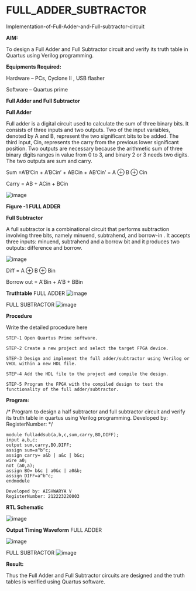 # FULL_ADDER_SUBTRACTOR

Implementation-of-Full-Adder-and-Full-subtractor-circuit

**AIM:**

To design a Full Adder and Full Subtractor circuit and verify its truth table in Quartus using Verilog programming.

**Equipments Required:**

Hardware – PCs, Cyclone II , USB flasher

Software – Quartus prime

**Full Adder and Full Subtractor**

**Full Adder**

Full adder is a digital circuit used to calculate the sum of three binary bits. It consists of three inputs and two outputs. Two of the input variables, denoted by A and B, represent the two significant bits to be added. The third input, Cin, represents the carry from the previous lower significant position. Two outputs are necessary because the arithmetic sum of three binary digits ranges in value from 0 to 3, and binary 2 or 3 needs two digits. The two outputs are sum and carry.

Sum =A’B’Cin + A’BCin’ + ABCin + AB’Cin’ = A ⊕ B ⊕ Cin 

Carry = AB + ACin + BCin

![image](https://github.com/naavaneetha/FULL_ADDER_SUBTRACTOR/assets/154305477/0f30ba51-5ffb-4198-845f-18e054f675e7)

**Figure -1 FULL ADDER**

**Full Subtractor**

A full subtractor is a combinational circuit that performs subtraction involving three bits, namely minuend, subtrahend, and borrow-in . It accepts three inputs: minuend, subtrahend and a borrow bit and it produces two outputs: difference and borrow.

![image](https://github.com/naavaneetha/FULL_ADDER_SUBTRACTOR/assets/154305477/02b24f51-ab51-4304-9ad6-7b81ffc1ead5)

Diff = A ⊕ B ⊕ Bin 

Borrow out = A'Bin + A'B + BBin

**Truthtable**
FULL ADDER
![image](https://github.com/aishaishwaryav/FULL_ADDER_SUBTRACTOR/assets/151565589/eb786c44-9b39-4f1d-8273-a820dfbb5c2f)

FULL SUBTRACTOR
![image](https://github.com/aishaishwaryav/FULL_ADDER_SUBTRACTOR/assets/151565589/c22aa48a-2041-43d3-859b-37a6d6680e11)

**Procedure**

Write the detailed procedure here
```
STEP-1 Open Quartus Prime software.

STEP-2 Create a new project and select the target FPGA device.

STEP-3 Design and implement the full adder/subtractor using Verilog or VHDL within a new HDL file.

STEP-4 Add the HDL file to the project and compile the design.

STEP-5 Program the FPGA with the compiled design to test the functionality of the full adder/subtractor.
```

**Program:**

/* Program to design a half subtractor and full subtractor circuit and verify its truth table in quartus using Verilog programming. Developed by: RegisterNumber:
*/
```
module fulladdsub(a,b,c,sum,carry,BO,DIFF);
input a,b,c;
output sum,carry,BO,DIFF;
assign sum=a^b^c;
assign carry= a&b | a&c | b&c;
wire a0;
not (a0,a);
assign BO= b&c | a0&c | a0&b;
assign DIFF=a^b^c;
endmodule

Developed by: AISHWARYA V
RegisterNumber: 212223220003
```

**RTL Schematic**

![image](https://github.com/aishaishwaryav/FULL_ADDER_SUBTRACTOR/assets/151565589/3d983108-fc52-4710-888e-8274ea3a5efc)


**Output Timing Waveform**
FULL ADDER

![image](https://github.com/aishaishwaryav/FULL_ADDER_SUBTRACTOR/assets/151565589/5432f2be-76aa-4fd7-a708-d91794f3ced9)

FULL SUBTRACTOR
![image](https://github.com/aishaishwaryav/FULL_ADDER_SUBTRACTOR/assets/151565589/415b2781-629b-47e7-86e0-d197ed566a20)


**Result:**

Thus the Full Adder and Full Subtractor circuits are designed and the truth tables is verified using Quartus software.



